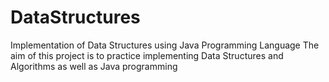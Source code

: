 # DataStructures
Implementation of Data Structures using Java Programming Language 
The aim of this project is to practice implementing Data Structures and Algorithms as well as Java programming
